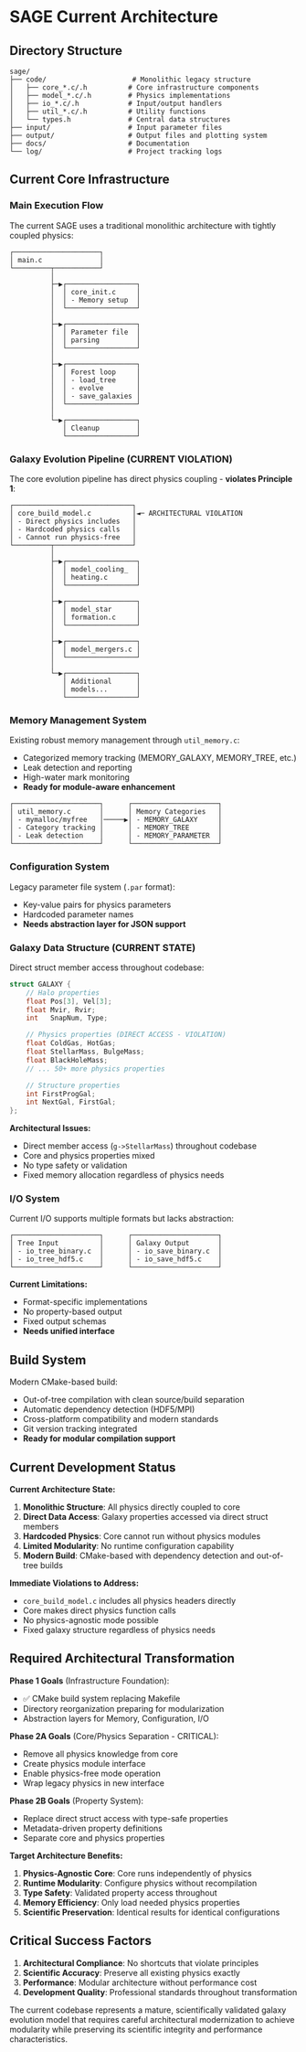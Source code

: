 <!-- Purpose: Snapshot of current codebase architecture -->
<!-- Update Rules:
- 1000-word limit!
- Overwrite outdated content
- Focus on active components
- Use UML-like text diagrams
-->

# SAGE Current Architecture

## Directory Structure
```
sage/
├── code/                     # Monolithic legacy structure
│   ├── core_*.c/.h          # Core infrastructure components
│   ├── model_*.c/.h         # Physics implementations
│   ├── io_*.c/.h            # Input/output handlers
│   ├── util_*.c/.h          # Utility functions
│   └── types.h              # Central data structures
├── input/                   # Input parameter files
├── output/                  # Output files and plotting system
├── docs/                    # Documentation
└── log/                     # Project tracking logs
```

## Current Core Infrastructure

### Main Execution Flow
The current SAGE uses a traditional monolithic architecture with tightly coupled physics:

```
┌─────────────────────┐
│ main.c              │
└─────────┬───────────┘
          │
          ├─▶┌─────────────────┐
          │  │ core_init.c     │
          │  │ - Memory setup  │
          │  └─────────────────┘
          │
          ├─▶┌─────────────────┐
          │  │ Parameter file  │
          │  │ parsing         │
          │  └─────────────────┘
          │
          ├─▶┌─────────────────┐
          │  │ Forest loop     │
          │  │ - load_tree     │
          │  │ - evolve        │
          │  │ - save_galaxies │
          │  └─────────────────┘
          │
          └─▶┌─────────────────┐
             │ Cleanup         │
             └─────────────────┘
```

### Galaxy Evolution Pipeline (CURRENT VIOLATION)
The core evolution pipeline has direct physics coupling - **violates Principle 1**:

```
┌─────────────────────────────┐
│ core_build_model.c          │◄─ ARCHITECTURAL VIOLATION
│ - Direct physics includes   │
│ - Hardcoded physics calls   │
│ - Cannot run physics-free   │
└─────────┬───────────────────┘
          │
          ├─▶┌─────────────────┐
          │  │ model_cooling_  │
          │  │ heating.c       │
          │  └─────────────────┘
          │
          ├─▶┌─────────────────┐
          │  │ model_star      │
          │  │ formation.c     │
          │  └─────────────────┘
          │
          ├─▶┌─────────────────┐
          │  │ model_mergers.c │
          │  └─────────────────┘
          │
          └─▶┌─────────────────┐
             │ Additional      │
             │ models...       │
             └─────────────────┘
```

### Memory Management System
Existing robust memory management through `util_memory.c`:
- Categorized memory tracking (MEMORY_GALAXY, MEMORY_TREE, etc.)
- Leak detection and reporting
- High-water mark monitoring
- **Ready for module-aware enhancement**

```
┌─────────────────────┐      ┌─────────────────────┐
│ util_memory.c       │      │ Memory Categories   │
│ - mymalloc/myfree   │─────▶│ - MEMORY_GALAXY     │
│ - Category tracking │      │ - MEMORY_TREE       │
│ - Leak detection    │      │ - MEMORY_PARAMETER  │
└─────────────────────┘      └─────────────────────┘
```

### Configuration System
Legacy parameter file system (`.par` format):
- Key-value pairs for physics parameters
- Hardcoded parameter names
- **Needs abstraction layer for JSON support**

### Galaxy Data Structure (CURRENT STATE)
Direct struct member access throughout codebase:

```c
struct GALAXY {
    // Halo properties
    float Pos[3], Vel[3];
    float Mvir, Rvir;
    int   SnapNum, Type;

    // Physics properties (DIRECT ACCESS - VIOLATION)
    float ColdGas, HotGas;
    float StellarMass, BulgeMass;
    float BlackHoleMass;
    // ... 50+ more physics properties

    // Structure properties
    int FirstProgGal;
    int NextGal, FirstGal;
};
```

**Architectural Issues:**
- Direct member access (`g->StellarMass`) throughout codebase
- Core and physics properties mixed
- No type safety or validation
- Fixed memory allocation regardless of physics needs

### I/O System
Current I/O supports multiple formats but lacks abstraction:

```
┌─────────────────────┐      ┌─────────────────────┐
│ Tree Input          │      │ Galaxy Output       │
│ - io_tree_binary.c  │      │ - io_save_binary.c  │
│ - io_tree_hdf5.c    │      │ - io_save_hdf5.c    │
└─────────────────────┘      └─────────────────────┘
```

**Current Limitations:**
- Format-specific implementations
- No property-based output
- Fixed output schemas
- **Needs unified interface**

## Build System
Modern CMake-based build:
- Out-of-tree compilation with clean source/build separation
- Automatic dependency detection (HDF5/MPI)
- Cross-platform compatibility and modern standards
- Git version tracking integrated
- **Ready for modular compilation support**

## Current Development Status

**Current Architecture State:**
1. **Monolithic Structure**: All physics directly coupled to core
2. **Direct Data Access**: Galaxy properties accessed via direct struct members
3. **Hardcoded Physics**: Core cannot run without physics modules
4. **Limited Modularity**: No runtime configuration capability
5. **Modern Build**: CMake-based with dependency detection and out-of-tree builds

**Immediate Violations to Address:**
- `core_build_model.c` includes all physics headers directly
- Core makes direct physics function calls
- No physics-agnostic mode possible
- Fixed galaxy structure regardless of physics needs

## Required Architectural Transformation

**Phase 1 Goals** (Infrastructure Foundation):
- ✅ CMake build system replacing Makefile
- Directory reorganization preparing for modularization
- Abstraction layers for Memory, Configuration, I/O

**Phase 2A Goals** (Core/Physics Separation - CRITICAL):
- Remove all physics knowledge from core
- Create physics module interface
- Enable physics-free mode operation
- Wrap legacy physics in new interface

**Phase 2B Goals** (Property System):
- Replace direct struct access with type-safe properties
- Metadata-driven property definitions
- Separate core and physics properties

**Target Architecture Benefits:**
1. **Physics-Agnostic Core**: Core runs independently of physics
2. **Runtime Modularity**: Configure physics without recompilation
3. **Type Safety**: Validated property access throughout
4. **Memory Efficiency**: Only load needed physics properties
5. **Scientific Preservation**: Identical results for identical configurations

## Critical Success Factors

1. **Architectural Compliance**: No shortcuts that violate principles
2. **Scientific Accuracy**: Preserve all existing physics exactly
3. **Performance**: Modular architecture without performance cost
4. **Development Quality**: Professional standards throughout transformation

The current codebase represents a mature, scientifically validated galaxy evolution model that requires careful architectural modernization to achieve modularity while preserving its scientific integrity and performance characteristics.